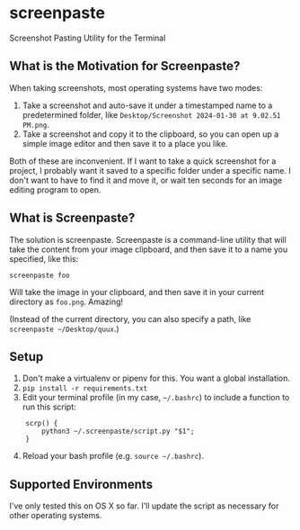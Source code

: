 # screenpaste
Screenshot Pasting Utility for the Terminal

## What is the Motivation for Screenpaste?

When taking screenshots, most operating systems have two modes:

1. Take a screenshot and auto-save it under a timestamped name to a predetermined folder, like `Desktop/Screenshot 2024-01-30 at 9.02.51 PM.png`.
2. Take a screenshot and copy it to the clipboard, so you can open up a simple image editor and then save it to a place you like.

Both of these are inconvenient. If I want to take a quick screenshot for a project, I probably want it saved to a specific folder under a specific name.
I don't want to have to find it and move it, or wait ten seconds for an image editing program to open.

## What is Screenpaste?

The solution is screenpaste. Screenpaste is a command-line utility that will take the content from your image clipboard, and then save it to a name you specified, like this:

```
screenpaste foo
```

Will take the image in your clipboard, and then save it in your current directory as `foo.png`. Amazing!

(Instead of the current directory, you can also specify a path, like `screenpaste ~/Desktop/quux`.)

## Setup

1. Don't make a virtualenv or pipenv for this. You want a global installation.
2. `pip install -r requirements.txt`
3. Edit your terminal profile (in my case, `~/.bashrc`) to include a function to run this script:
```
    scrp() {
        python3 ~/.screenpaste/script.py "$1";
    }
```
4. Reload your bash profile (e.g. `source ~/.bashrc`).

## Supported Environments

I've only tested this on OS X so far. I'll update the script as necessary for other operating systems.
